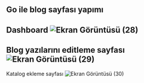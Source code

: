 Go ile blog sayfası yapımı
--
Dashboard
![Ekran Görüntüsü (28)](https://github.com/Lopards/goblog/assets/101428835/5845b393-1af6-4413-8e79-fae8e90267d6)
--
Blog yazılarını editleme sayfası
![Ekran Görüntüsü (29)](https://github.com/Lopards/goblog/assets/101428835/58e214e3-9288-480d-97be-6a2c7ab8d0d5)
--
Katalog ekleme sayfası
![Ekran Görüntüsü (30)](https://github.com/Lopards/goblog/assets/101428835/84ec9cbb-ade0-4918-a5ec-81cf7234edda)

